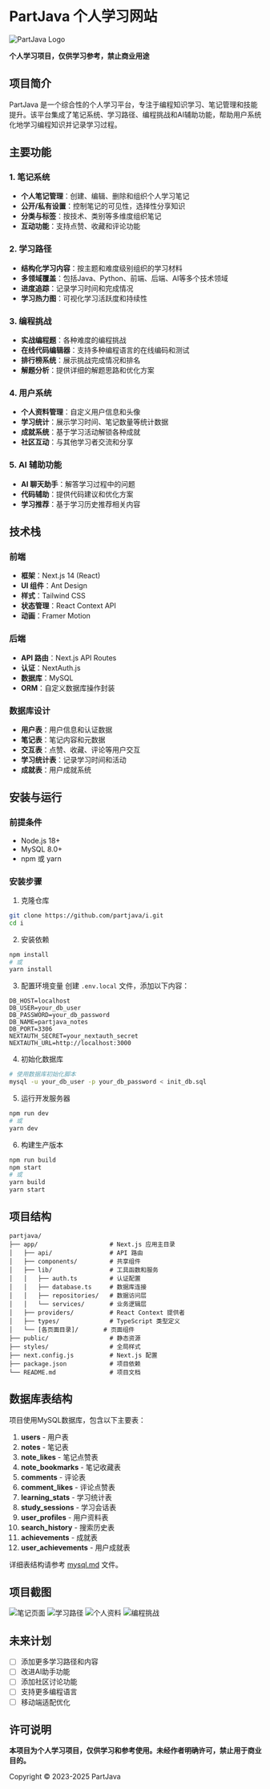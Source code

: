 # PartJava 个人学习网站

![PartJava Logo](public/logo.png)

**个人学习项目，仅供学习参考，禁止商业用途**

## 项目简介

PartJava 是一个综合性的个人学习平台，专注于编程知识学习、笔记管理和技能提升。该平台集成了笔记系统、学习路径、编程挑战和AI辅助功能，帮助用户系统化地学习编程知识并记录学习过程。

## 主要功能

### 1. 笔记系统

- **个人笔记管理**：创建、编辑、删除和组织个人学习笔记
- **公开/私有设置**：控制笔记的可见性，选择性分享知识
- **分类与标签**：按技术、类别等多维度组织笔记
- **互动功能**：支持点赞、收藏和评论功能

### 2. 学习路径

- **结构化学习内容**：按主题和难度级别组织的学习材料
- **多领域覆盖**：包括Java、Python、前端、后端、AI等多个技术领域
- **进度追踪**：记录学习时间和完成情况
- **学习热力图**：可视化学习活跃度和持续性

### 3. 编程挑战

- **实战编程题**：各种难度的编程挑战
- **在线代码编辑器**：支持多种编程语言的在线编码和测试
- **排行榜系统**：展示挑战完成情况和排名
- **解题分析**：提供详细的解题思路和优化方案

### 4. 用户系统

- **个人资料管理**：自定义用户信息和头像
- **学习统计**：展示学习时间、笔记数量等统计数据
- **成就系统**：基于学习活动解锁各种成就
- **社区互动**：与其他学习者交流和分享

### 5. AI 辅助功能

- **AI 聊天助手**：解答学习过程中的问题
- **代码辅助**：提供代码建议和优化方案
- **学习推荐**：基于学习历史推荐相关内容

## 技术栈

### 前端
- **框架**：Next.js 14 (React)
- **UI 组件**：Ant Design
- **样式**：Tailwind CSS
- **状态管理**：React Context API
- **动画**：Framer Motion

### 后端
- **API 路由**：Next.js API Routes
- **认证**：NextAuth.js
- **数据库**：MySQL
- **ORM**：自定义数据库操作封装

### 数据库设计
- **用户表**：用户信息和认证数据
- **笔记表**：笔记内容和元数据
- **交互表**：点赞、收藏、评论等用户交互
- **学习统计表**：记录学习时间和活动
- **成就表**：用户成就系统

## 安装与运行

### 前提条件
- Node.js 18+ 
- MySQL 8.0+
- npm 或 yarn

### 安装步骤

1. 克隆仓库
```bash
git clone https://github.com/partjava/i.git
cd i
```

2. 安装依赖
```bash
npm install
# 或
yarn install
```

3. 配置环境变量
创建 `.env.local` 文件，添加以下内容：
```
DB_HOST=localhost
DB_USER=your_db_user
DB_PASSWORD=your_db_password
DB_NAME=partjava_notes
DB_PORT=3306
NEXTAUTH_SECRET=your_nextauth_secret
NEXTAUTH_URL=http://localhost:3000
```

4. 初始化数据库
```bash
# 使用数据库初始化脚本
mysql -u your_db_user -p your_db_password < init_db.sql
```

5. 运行开发服务器
```bash
npm run dev
# 或
yarn dev
```

6. 构建生产版本
```bash
npm run build
npm start
# 或
yarn build
yarn start
```

## 项目结构

```
partjava/
├── app/                    # Next.js 应用主目录
│   ├── api/                # API 路由
│   ├── components/         # 共享组件
│   ├── lib/                # 工具函数和服务
│   │   ├── auth.ts         # 认证配置
│   │   ├── database.ts     # 数据库连接
│   │   ├── repositories/   # 数据访问层
│   │   └── services/       # 业务逻辑层
│   ├── providers/          # React Context 提供者
│   ├── types/              # TypeScript 类型定义
│   └── [各页面目录]/       # 页面组件
├── public/                 # 静态资源
├── styles/                 # 全局样式
├── next.config.js          # Next.js 配置
├── package.json            # 项目依赖
└── README.md               # 项目文档
```

## 数据库表结构

项目使用MySQL数据库，包含以下主要表：

1. **users** - 用户表
2. **notes** - 笔记表
3. **note_likes** - 笔记点赞表
4. **note_bookmarks** - 笔记收藏表
5. **comments** - 评论表
6. **comment_likes** - 评论点赞表
7. **learning_stats** - 学习统计表
8. **study_sessions** - 学习会话表
9. **user_profiles** - 用户资料表
10. **search_history** - 搜索历史表
11. **achievements** - 成就表
12. **user_achievements** - 用户成就表

详细表结构请参考 [mysql.md](mysql.md) 文件。

## 项目截图

![笔记页面](screenshots/notes.png)
![学习路径](screenshots/learning-path.png)
![个人资料](screenshots/profile.png)
![编程挑战](screenshots/challenges.png)

## 未来计划

- [ ] 添加更多学习路径和内容
- [ ] 改进AI助手功能
- [ ] 添加社区讨论功能
- [ ] 支持更多编程语言
- [ ] 移动端适配优化

## 许可说明

**本项目为个人学习项目，仅供学习和参考使用。未经作者明确许可，禁止用于商业目的。**

Copyright © 2023-2025 PartJava